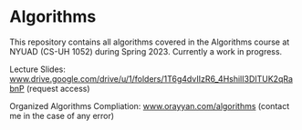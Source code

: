# Algorithms
This repository contains all algorithms covered in the Algorithms course at NYUAD (CS-UH 1052) during Spring 2023. Currently a work in progress.

Lecture Slides: www.drive.google.com/drive/u/1/folders/1T6g4dvIIzR6_4HshilI3DITUK2qRabnP (request access)

Organized Algorithms Compliation: www.orayyan.com/algorithms (contact me in the case of any error)
